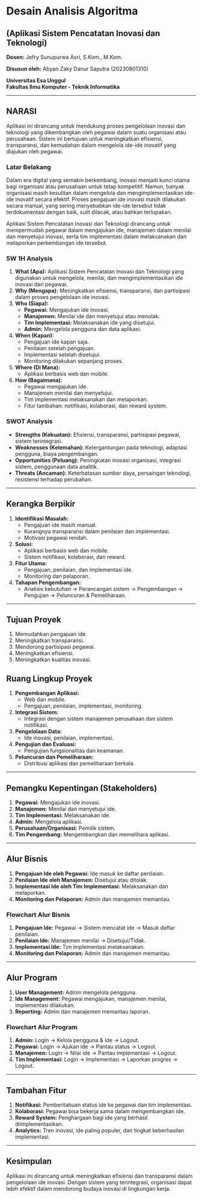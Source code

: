 # Desain Analisis Algoritma

## (Aplikasi Sistem Pencatatan Inovasi dan Teknologi)

**Dosen:** Jefry Sunupurwa Asri, S.Kom., M.Kom.

**Disusun oleh:** Abyan Zaky Danur Saputra (20230801310)

**Universitas Esa Unggul**  
**Fakultas Ilmu Komputer - Teknik Informatika**

---

## NARASI

Aplikasi ini dirancang untuk mendukung proses pengelolaan inovasi dan teknologi yang dikembangkan oleh pegawai dalam suatu organisasi atau perusahaan. Sistem ini bertujuan untuk meningkatkan efisiensi, transparansi, dan kemudahan dalam mengelola ide-ide inovatif yang diajukan oleh pegawai.

### **Latar Belakang**

Dalam era digital yang semakin berkembang, inovasi menjadi kunci utama bagi organisasi atau perusahaan untuk tetap kompetitif. Namun, banyak organisasi masih kesulitan dalam mengelola dan mengimplementasikan ide-ide inovatif secara efektif. Proses pengajuan ide inovasi masih dilakukan secara manual, yang sering menyebabkan ide-ide tersebut tidak terdokumentasi dengan baik, sulit dilacak, atau bahkan terlupakan.

Aplikasi Sistem Pencatatan Inovasi dan Teknologi dirancang untuk mempermudah pegawai dalam mengajukan ide, manajemen dalam menilai dan menyetujui inovasi, serta tim implementasi dalam melaksanakan dan melaporkan perkembangan ide tersebut.

### **5W 1H Analysis**

1. **What (Apa):** Aplikasi Sistem Pencatatan Inovasi dan Teknologi yang digunakan untuk mengelola, menilai, dan mengimplementasikan ide inovasi dari pegawai.
2. **Why (Mengapa):** Meningkatkan efisiensi, transparansi, dan partisipasi dalam proses pengelolaan ide inovasi.
3. **Who (Siapa):**
   - **Pegawai:** Mengajukan ide inovasi.
   - **Manajemen:** Menilai ide dan menyetujui atau menolak.
   - **Tim Implementasi:** Melaksanakan ide yang disetujui.
   - **Admin:** Mengelola pengguna dan data aplikasi.
4. **When (Kapan):**
   - Pengajuan ide kapan saja.
   - Penilaian setelah pengajuan.
   - Implementasi setelah disetujui.
   - Monitoring dilakukan sepanjang proses.
5. **Where (Di Mana):**
   - Aplikasi berbasis web dan mobile.
6. **How (Bagaimana):**
   - Pegawai mengajukan ide.
   - Manajemen menilai dan menyetujui.
   - Tim implementasi melaksanakan dan melaporkan.
   - Fitur tambahan: notifikasi, kolaborasi, dan reward system.

### **SWOT Analysis**

- **Strengths (Kekuatan):** Efisiensi, transparansi, partisipasi pegawai, sistem terintegrasi.
- **Weaknesses (Kelemahan):** Ketergantungan pada teknologi, adaptasi pengguna, biaya pengembangan.
- **Opportunities (Peluang):** Peningkatan inovasi organisasi, integrasi sistem, penggunaan data analitik.
- **Threats (Ancaman):** Keterbatasan sumber daya, persaingan teknologi, resistensi terhadap perubahan.

---

## **Kerangka Berpikir**

1. **Identifikasi Masalah:**
   - Pengajuan ide masih manual.
   - Kurangnya transparansi dalam penilaian dan implementasi.
   - Motivasi pegawai rendah.
2. **Solusi:**
   - Aplikasi berbasis web dan mobile.
   - Sistem notifikasi, kolaborasi, dan reward.
3. **Fitur Utama:**
   - Pengajuan, penilaian, dan implementasi ide.
   - Monitoring dan pelaporan.
4. **Tahapan Pengembangan:**
   - Analisis kebutuhan → Perancangan sistem → Pengembangan → Pengujian → Peluncuran & Pemeliharaan.

---

## **Tujuan Proyek**

1. Memudahkan pengajuan ide.
2. Meningkatkan transparansi.
3. Mendorong partisipasi pegawai.
4. Meningkatkan efisiensi.
5. Meningkatkan kualitas inovasi.

## **Ruang Lingkup Proyek**

1. **Pengembangan Aplikasi:**
   - Web dan mobile.
   - Pengajuan, penilaian, implementasi, monitoring.
2. **Integrasi Sistem:**
   - Integrasi dengan sistem manajemen perusahaan dan sistem notifikasi.
3. **Pengelolaan Data:**
   - Ide inovasi, penilaian, implementasi.
4. **Pengujian dan Evaluasi:**
   - Pengujian fungsionalitas dan keamanan.
5. **Peluncuran dan Pemeliharaan:**
   - Distribusi aplikasi dan pemeliharaan berkala.

---

## **Pemangku Kepentingan (Stakeholders)**

1. **Pegawai:** Mengajukan ide inovasi.
2. **Manajemen:** Menilai dan menyetujui ide.
3. **Tim Implementasi:** Melaksanakan ide.
4. **Admin:** Mengelola aplikasi.
5. **Perusahaan/Organisasi:** Pemilik sistem.
6. **Tim Pengembang:** Mengembangkan dan memelihara aplikasi.

---

## **Alur Bisnis**

1. **Pengajuan Ide oleh Pegawai:** Ide masuk ke daftar penilaian.
2. **Penilaian Ide oleh Manajemen:** Disetujui atau ditolak.
3. **Implementasi Ide oleh Tim Implementasi:** Melaksanakan dan melaporkan.
4. **Monitoring dan Pelaporan:** Admin dan manajemen memantau.

### **Flowchart Alur Bisnis**

1. **Pengajuan Ide:** Pegawai → Sistem mencatat ide → Masuk daftar penilaian.
2. **Penilaian Ide:** Manajemen menilai → Disetujui/Tidak.
3. **Implementasi Ide:** Tim implementasi melaksanakan.
4. **Monitoring dan Pelaporan:** Admin dan manajemen memantau.

---

## **Alur Program**

1. **User Management:** Admin mengelola pengguna.
2. **Ide Management:** Pegawai mengajukan, manajemen menilai, implementasi dilakukan.
3. **Reporting:** Admin dan manajemen memantau laporan.

### **Flowchart Alur Program**

1. **Admin:** Login → Kelola pengguna & ide → Logout.
2. **Pegawai:** Login → Ajukan ide → Pantau status → Logout.
3. **Manajemen:** Login → Nilai ide → Pantau implementasi → Logout.
4. **Tim Implementasi:** Login → Implementasi → Laporkan progres → Logout.

---

## **Tambahan Fitur**

1. **Notifikasi:** Pemberitahuan status ide ke pegawai dan tim implementasi.
2. **Kolaborasi:** Pegawai bisa bekerja sama dalam mengembangkan ide.
3. **Reward System:** Penghargaan bagi ide yang berhasil diimplementasikan.
4. **Analytics:** Tren inovasi, ide paling populer, dan tingkat keberhasilan implementasi.

---

## **Kesimpulan**

Aplikasi ini dirancang untuk meningkatkan efisiensi dan transparansi dalam pengelolaan ide inovasi. Dengan sistem yang terintegrasi, organisasi dapat lebih efektif dalam mendorong budaya inovasi di lingkungan kerja.
